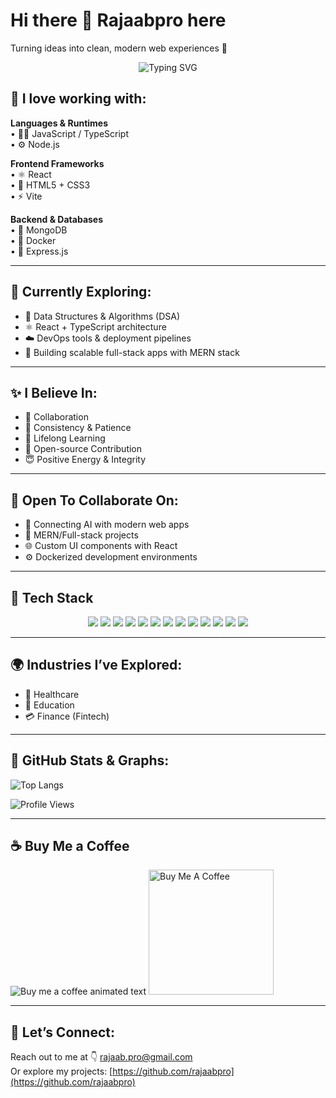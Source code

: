 # Hi there 👋 Rajaabpro here

Turning ideas into clean, modern web experiences 🚀

<p align="center">
  <img src="https://readme-typing-svg.herokuapp.com?font=Fira+Code&size=22&duration=3000&pause=1000&color=00F7FF&center=true&vCenter=true&width=600&lines=Full-Stack+Developer;Code+%26+Creativity+Enthusiast;Let%E2%80%99s+Build+Something+Great!" alt="Typing SVG" />
</p>

## 💼 I love working with:

**Languages & Runtimes**  
• 🧙‍♂️ JavaScript / TypeScript  
• ⚙️ Node.js

**Frontend Frameworks**  
• ⚛️ React  
• 🎨 HTML5 + CSS3  
• ⚡ Vite

**Backend & Databases**  
• 🧠 MongoDB  
• 🐳 Docker  
• 🔐 Express.js

---

## 🌱 Currently Exploring:

* 🧠 Data Structures & Algorithms (DSA)  
* ⚛️ React + TypeScript architecture  
* ☁️ DevOps tools & deployment pipelines  
* 🧱 Building scalable full-stack apps with MERN stack

---

## ✨ I Believe In:

* 🤝 Collaboration  
* 🧘 Consistency & Patience  
* 🌱 Lifelong Learning  
* 💬 Open-source Contribution  
* 😇 Positive Energy & Integrity

---

## 🤝 Open To Collaborate On:

* 🤖 Connecting AI with modern web apps  
* 💸 MERN/Full-stack projects  
* 🌐 Custom UI components with React  
* ⚙️ Dockerized development environments
---
## 🧰 Tech Stack

<p align="center">
  <img src="https://img.shields.io/badge/javascript-%23323330.svg?style=for-the-badge&logo=javascript&logoColor=%23F7DF1E"/>
  <img src="https://img.shields.io/badge/typescript-%23007ACC.svg?style=for-the-badge&logo=typescript&logoColor=white"/>
  <img src="https://img.shields.io/badge/react-%2320232a.svg?style=for-the-badge&logo=react&logoColor=%2361DAFB"/>
  <img src="https://img.shields.io/badge/node.js-6DA55F?style=for-the-badge&logo=node.js&logoColor=white"/>
  <img src="https://img.shields.io/badge/express.js-%23404d59.svg?style=for-the-badge&logo=express&logoColor=%2361DAFB"/>
  <img src="https://img.shields.io/badge/mongodb-%234ea94b.svg?style=for-the-badge&logo=mongodb&logoColor=white"/>
  <img src="https://img.shields.io/badge/docker-%230db7ed.svg?style=for-the-badge&logo=docker&logoColor=white"/>
  <img src="https://img.shields.io/badge/html5-%23E34F26.svg?style=for-the-badge&logo=html5&logoColor=white"/>
  <img src="https://img.shields.io/badge/css3-%231572B6.svg?style=for-the-badge&logo=css3&logoColor=white"/>
  <img src="https://img.shields.io/badge/tailwind-%2338B2AC.svg?style=for-the-badge&logo=tailwindcss&logoColor=white"/>
  <img src="https://img.shields.io/badge/bootstrap-%23563D7C.svg?style=for-the-badge&logo=bootstrap&logoColor=white"/>
  <img src="https://img.shields.io/badge/vite-%23646CFF.svg?style=for-the-badge&logo=vite&logoColor=white"/>
  <img src="https://img.shields.io/badge/github_actions-%232671E5.svg?style=for-the-badge&logo=github-actions&logoColor=white"/>
</p>


---

## 🌍 Industries I’ve Explored:

* 🏥 Healthcare  
* 📘 Education  
* 💳 Finance (Fintech)

---

## 📢 GitHub Stats & Graphs:

![Top Langs](https://github-readme-stats.vercel.app/api/top-langs/?username=rajaabpro&layout=compact&theme=tokyonight&hide_border=true&border_radius=20)

![Profile Views](https://komarev.com/ghpvc/?username=rajaabpro&color=blue&style=flat-square)

---

## ☕ Buy Me a Coffee

<img src="https://readme-typing-svg.herokuapp.com?font=Fira+Code&size=20&duration=3000&pause=1000&color=FBBF24&center=true&vCenter=true&width=500&lines=Appreciate+my+Work%3F;Support+Me+by+Buying+a+Coffee+☕%EF%B8%8F;You're+Awesome+for+Stopping+By!" alt="Buy me a coffee animated text" />

<a href="https://www.buymeacoffee.com/rajaabpro" target="_blank">
  <img src="https://cdn.buymeacoffee.com/buttons/v2/default-yellow.png" width="200" alt="Buy Me A Coffee" />
</a>

---

## 📲 Let’s Connect:

Reach out to me at 👇 [rajaab.pro@gmail.com](mailto:rajaab.pro@gmail.com)  
Or explore my projects: [https://github.com/rajaabpro](https://github.com/rajaabpro)
